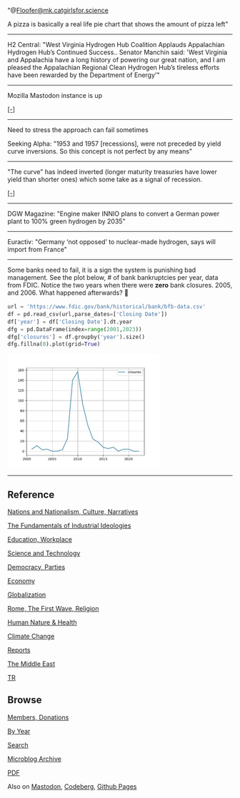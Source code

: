 
"@Floofer@mk.catgirlsfor.science

A pizza is basically a real life pie chart that shows the amount of
pizza left"

---

H2 Central: "West Virginia Hydrogen Hub Coalition Applauds Appalachian
Hydrogen Hub’s Continued Success.. Senator Manchin said: 'West
Virginia and Appalachia have a long history of powering our great
nation, and I am pleased the Appalachian Regional Clean Hydrogen Hub’s
tireless efforts have been rewarded by the Department of Energy'"

---

Mozilla Mastodon instance is up

[[-]](https://mozilla.social/public/local)

---

Need to stress the approach can fail sometimes

Seeking Alpha: "1953 and 1957 [recessions], were not preceded by yield
curve inversions. So this concept is not perfect by any means"

---

"The curve" has indeed inverted (longer maturity treasuries have lower
yield than shorter ones) which some take as a signal of recession. 

[[-]](2021/01/stats.html#tcurve)

---

DGW Magazine: "Engine maker INNIO plans to convert a German power
plant to 100% green hydrogen by 2035"

---

Euractiv: "Germany ‘not opposed’ to nuclear-made hydrogen, says will
import from France"

---

Some banks need to fail, it is a sign the system is punishing bad
management. See the plot below, \# of bank bankruptcies per year, data
from FDIC. Notice the two years when there were **zero** bank
closures.  2005, and 2006. What happened afterwards? 🤔

```python
url = 'https://www.fdic.gov/bank/historical/bank/bfb-data.csv'
df = pd.read_csv(url,parse_dates=['Closing Date'])
df['year'] = df['Closing Date'].dt.year
dfg = pd.DataFrame(index=range(2001,2023))
dfg['closures'] = df.groupby('year').size()
dfg.fillna(0).plot(grid=True)
```

<img width='340' src='mbl/2023/bank1.jpg'/> 

---

## Reference

[Nations and Nationalism, Culture, Narratives](0119/2013/02/nations-and-nationalism.html)

[The Fundamentals of Industrial Ideologies](0119/2011/04/fundamentals-of-industrial-ideologies.html)

[Education, Workplace](0119/2017/09/education-workplace.html)

[Science and Technology](0119/2018/09/science-technology.html)

[Democracy, Parties](0119/2016/11/democracy.html)

[Economy](2021/01/economy.html)

[Globalization](0119/2018/09/globalization.html)

[Rome, The First Wave, Religion](0119/2017/12/rome.html)

[Human Nature & Health](2020/07/human-nature.html)

[Climate Change](2022/01/climate.html)

[Reports](2021/01/reports.html)

[The Middle East](0119/2019/07/middleeast.html)

[TR](../tr/index.html)

## Browse

[Members, Donations](2022/08/members.html)

[By Year](years.html)

[Search](search.html)

[Microblog Archive](mbl/index.html)

[PDF](https://drive.google.com/uc?export=view&id=1FSi-1MnqXVq_PVTEXzzflwN8-7h92N_R)

Also on 
[Mastodon](https://masto.ai/@muratk3n),
[Codeberg](https://muratk5n.codeberg.page/en/),
[Github Pages](https://muratk5n.github.io/thirdwave/en/)

